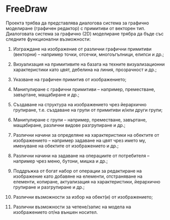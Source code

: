 # FreeDraw

Проекта трябва да представлява диалогова система за графично моделиране (графичен редактор) с примитиви от векторен тип. Диалоговата система за графично (2D) моделиране трябра да бъде със следните функционални възможности:

1. Изграждане на изображение от различни графични примитиви (векторни) – например точки, отсечки, многоъгълници, елипси и др.;

2. Визуализация на примитивите на базата на техните визуализационни характеристики като цвят, дебелина на линия, прозрачност и др.; 

3. Указване на графичен примитив от изображението;

4. Манипулиране с графични примитиви – например, преместване, завъртане, мащабиране и др.; 

5. Създаване на структура на изображението чрез йерархично групиране, т.е. създаване на групи от примитиви и/или други групи; 

6. Манипулиране с групи – например, преместване, завъртане, мащабиране, различни видове разгрупиране и др.;

7. Различни начини за определяне на характеристики на обектите от изображението – например задаване на цвят чрез името му, именуване на обектите от изображението и др.;

8. Различни начини на задаване на операциите от потребителя – например чрез меню, бутони, мишка и др.; 

9. Поддръжка от богат набор от операции за редактиране на изображение като добавяне на елементи, отстраняване на елементи, копиране, актуализация на характеристики, йерархично групиране и разгрупиране и др.;

10. Различни възможности за избор на обект(и) от изображението; 

11. Различни възможности за четене/запис на модела на изображението от/на външен носител.